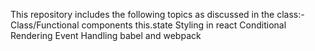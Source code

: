 This repository includes the following topics as discussed in the class:-
Class/Functional components
this.state
Styling in react
Conditional Rendering
Event Handling
babel and webpack